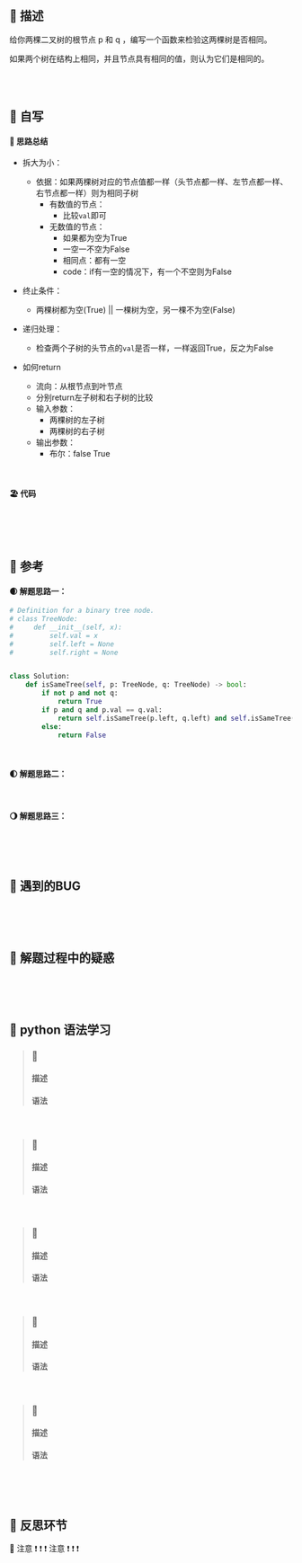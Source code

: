 ## 🚎 描述
给你两棵二叉树的根节点 p 和 q ，编写一个函数来检验这两棵树是否相同。

如果两个树在结构上相同，并且节点具有相同的值，则认为它们是相同的。
 
<br>
<br>
 
## 🛶 自写
#### 🧱 思路总结

- 拆大为小：
  - 依据：如果两棵树对应的节点值都一样（头节点都一样、左节点都一样、右节点都一样）则为相同子树
    - 有数值的节点：
      - 比较`val`即可
    - 无数值的节点：
      - 如果都为空为True
      - 一空一不空为False
      - 相同点：都有一空
      - code：if有一空的情况下，有一个不空则为False

- 终止条件：
  - 两棵树都为空(True) || 一棵树为空，另一棵不为空(False)

- 递归处理：
  - 检查两个子树的头节点的`val`是否一样，一样返回True，反之为False

- 如何return
  - 流向：从根节点到叶节点
  - 分别return左子树和右子树的比较
  - 输入参数：
    - 两棵树的左子树
    - 两棵树的右子树
  - 输出参数：
    - 布尔：false True

<br>
 
#### 🏖 代码
 
<br>
<br>
<br>
 
## 🛫 参考
#### 🌒 解题思路一：

```python
# Definition for a binary tree node.
# class TreeNode:
#     def __init__(self, x):
#         self.val = x
#         self.left = None
#         self.right = None


class Solution:
    def isSameTree(self, p: TreeNode, q: TreeNode) -> bool:
        if not p and not q:
            return True
        if p and q and p.val == q.val:
            return self.isSameTree(p.left, q.left) and self.isSameTree(p.right, q.right)
        else:
            return False

```
 
<br>
 
#### 🌓 解题思路二：
 
<br>
 
#### 🌖 解题思路三：
 
<br>
<br>
<br>
 
## 🐞 遇到的BUG
 
<br>
<br>
<br>
 
## 🐾 解题过程中的疑惑
 
<br>
<br>
<br>
 
## 🍉 python 语法学习
>### 🍇 
>#### 描述
>#### 语法
 
<br>
 
>### 🍈 
>#### 描述
>#### 语法
 
<br>
 
>### 🍊 
>#### 描述
>#### 语法
 
<br>
 
>### 🍍 
>#### 描述
>#### 语法
 
<br>
 
>### 🍒 
>#### 描述
>#### 语法
 
<br>
<br>
<br>
 
## 🌊 反思环节
🚨 注意 ❗️ ❗️ ❗️  注意 ❗️ ❗️ ❗️
 
<br>
<br>
<br>
 
